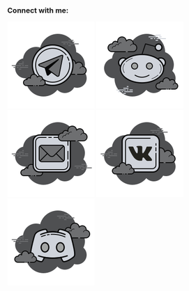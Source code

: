
### Connect with me:

[![website](./icon/TG.svg)](https://t.me/name_Chell)
[![website](./icon/REDIT.svg)](https://www.reddit.com/user/name_Che11)
[![website](./icon/MAIL.svg)](https://e.mail.ru/cgi-bin/sentmsg?To=name_chell@mail.ru&from=otvet)
[![website](./icon/VK.svg)](https://vk.com/name_chell)
[![website](./icon/DISCORD.svg)](https://discordapp.com/users/343476464294821888)
